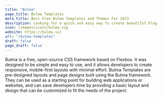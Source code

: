 ```yaml
---
title: "Bulma"
page_title: Bulma Templates
meta_title: Best Free Bulma Templates and Themes For 2023
description: Looking for a quick and easy way to create beautiful blog, portfolio,bussiness and admin dashboard website? Check out Bulma Templates and themes!
icon: /images/icons/bulma.svg
website: https://bulma.io/
url: "/bulma-templates"
draft: false
page_draft: false
---
```


Bulma is a free, open-source CSS framework based on Flexbox. It was designed to be simple and easy to use, and it allows developers to create responsive, mobile-first layouts with minimal effort. Bulma Templates are pre-designed layouts and page designs built using the Bulma framework. They can be used as a starting point for building web applications or websites, and can save developers time by providing a basic layout and design that can be customized to fit the needs of the project.
